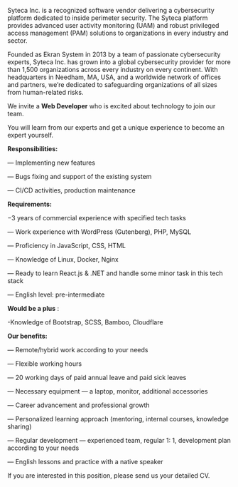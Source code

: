 Syteca Inc. is a recognized software vendor delivering a cybersecurity
platform dedicated to inside perimeter security. The Syteca platform provides
advanced user activity monitoring (UAM) and robust privileged access
management (PAM) solutions to organizations in every industry and sector.

Founded as Ekran System in 2013 by a team of passionate cybersecurity experts,
Syteca Inc. has grown into a global cybersecurity provider for more than 1,500
organizations across every industry on every continent. With headquarters in
Needham, MA, USA, and a worldwide network of offices and partners, we’re
dedicated to safeguarding organizations of all sizes from human-related risks.

We invite a **Web Developer** who is excited about technology to join our
team.

You will learn from our experts and get a unique experience to become an
expert yourself.

**Responsibilities:**

— Implementing new features

— Bugs fixing and support of the existing system

— CI/CD activities, production maintenance

**Requirements:**

−3 years of commercial experience with specified tech tasks

— Work experience with WordPress (Gutenberg), PHP, MySQL

— Proficiency in JavaScript, CSS, HTML

— Knowledge of Linux, Docker, Nginx

— Ready to learn React.js & .NET and handle some minor task in this tech stack

— English level: pre-intermediate

**Would be a plus** :

-Knowledge of Bootstrap, SCSS, Bamboo, Cloudflare 

**Our benefits:**

— Remote/hybrid work according to your needs

— Flexible working hours

— 20 working days of paid annual leave and paid sick leaves

— Necessary equipment — a laptop, monitor, additional accessories

— Career advancement and professional growth

— Personalized learning approach (mentoring, internal courses, knowledge
sharing)

— Regular development — experienced team, regular 1: 1, development plan
according to your needs

— English lessons and practice with a native speaker

If you are interested in this position, please send us your detailed CV.